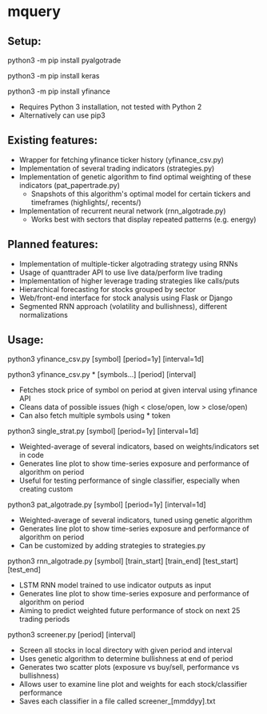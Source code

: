 # mquery

## Setup:

python3 -m pip install pyalgotrade

python3 -m pip install keras

python3 -m pip install yfinance

- Requires Python 3 installation, not tested with Python 2
- Alternatively can use pip3

## Existing features:

- Wrapper for fetching yfinance ticker history (yfinance_csv.py)
- Implementation of several trading indicators (strategies.py)
- Implementation of genetic algorithm to find optimal weighting of these indicators (pat_papertrade.py)
	- Snapshots of this algorithm's optimal model for certain tickers and timeframes (highlights/, recents/)
- Implementation of recurrent neural network (rnn_algotrade.py)
	- Works best with sectors that display repeated patterns (e.g. energy)

## Planned features:

- Implementation of multiple-ticker algotrading strategy using RNNs
- Usage of quanttrader API to use live data/perform live trading
- Implementation of higher leverage trading strategies like calls/puts
- Hierarchical forecasting for stocks grouped by sector
- Web/front-end interface for stock analysis using Flask or Django
- Segmented RNN approach (volatility and bullishness), different normalizations

## Usage:

python3 yfinance_csv.py [symbol] [period=1y] [interval=1d]

python3 yfinance_csv.py * [symbols...] [period] [interval]
- Fetches stock price of symbol on period at given interval using yfinance API
- Cleans data of possible issues (high < close/open, low > close/open)
- Can also fetch multiple symbols using * token

python3 single_strat.py [symbol] [period=1y] [interval=1d]
- Weighted-average of several indicators, based on weights/indicators set in code
- Generates line plot to show time-series exposure and performance of algorithm on period
- Useful for testing performance of single classifier, especially when creating custom

python3 pat_algotrade.py [symbol] [period=1y] [interval=1d]
- Weighted-average of several indicators, tuned using genetic algorithm
- Generates line plot to show time-series exposure and performance of algorithm on period
- Can be customized by adding strategies to strategies.py

python3 rnn_algotrade.py [symbol] [train_start] [train_end] [test_start] [test_end]
- LSTM RNN model trained to use indicator outputs as input
- Generates line plot to show time-series exposure and performance of algorithm on period
- Aiming to predict weighted future performance of stock on next 25 trading periods

python3 screener.py [period] [interval]
- Screen all stocks in local directory with given period and interval
- Uses genetic algorithm to determine bullishness at end of period
- Generates two scatter plots (exposure vs buy/sell, performance vs bullishness)
- Allows user to examine line plot and weights for each stock/classifier performance 
- Saves each classifier in a file called screener_[mmddyy].txt